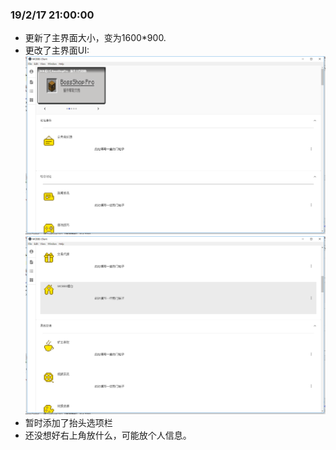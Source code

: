 ### 19/2/17 21:00:00

- 更新了主界面大小，变为1600*900.
- 更改了主界面UI:
![新ui](./pics/0217_001.png)
![新ui](./pics/0217_002.png)
- 暂时添加了抬头选项栏
- 还没想好右上角放什么，可能放个人信息。
